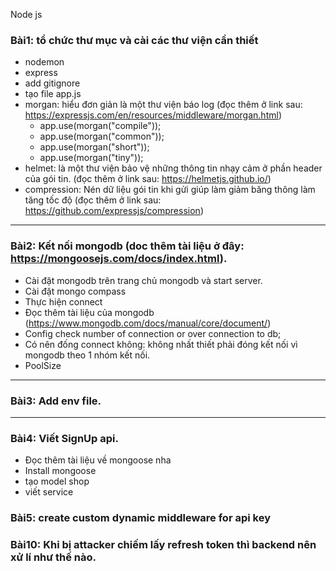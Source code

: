 Node js

### Bài1: tổ chức thư mục và cài các thư viện cần thiết
- nodemon
- express
- add gitignore
- tạo file app.js
- morgan: hiểu đơn giản là một thư viện báo log (đọc thêm ở link sau: https://expressjs.com/en/resources/middleware/morgan.html)
    + app.use(morgan("compile"));
    + app.use(morgan("common"));
    + app.use(morgan("short"));
    + app.use(morgan("tiny"));
- helmet: là một thư viện bảo vệ những thông tin nhạy cảm ở phần header của gói tin. (đọc thêm ở link sau: https://helmetjs.github.io/)
- compression: Nén dữ liệu gói tin khi gửi giúp làm giảm băng thông làm tăng tốc độ (đọc thêm ở link sau: https://github.com/expressjs/compression)
----------------------------------------------------------------------------
### Bài2: Kết nối mongodb (doc thêm tài liệu ở đây: https://mongoosejs.com/docs/index.html).
- Cài đặt mongodb trên trang chủ mongodb và start server.
- Cài đặt mongo compass
- Thực hiện connect
- Đọc thêm tài liệu của mongodb (https://www.mongodb.com/docs/manual/core/document/)
- Config check number of connection or over connection to db;
- Có nên đống connect không: không nhất thiết phải đóng kết nối vì mongodb theo 1 nhóm kết nối.
- PoolSize
-----------------------------------------------------------------------------------
### Bài3: Add env file.

----------------------------------------------------------
### Bài4: Viết SignUp api.
- Đọc thêm tài liệu về mongoose nha
- Install mongoose
- tạo model shop
- viết service

### Bài5: create custom dynamic middleware for api key

### Bài10: Khi bị attacker chiếm lấy refresh token thì backend nên xử lí như thế nào.